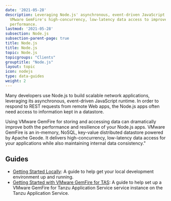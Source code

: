```yaml
---
date: '2021-05-28'
description: Leveraging Node.js' asynchronous, event-driven JavaScript runtime with
  VMware GemFire's high-concurrency, low-latency data access to improve your applications
  performance.
lastmod: '2021-05-28'
subsection: Node.js
subsection-parent-page: true
title: Node.js
title: Node.js
topic: Node.js
topicgroups: "Clients"
grouptitle: "Node.js"
layout: topic
icon: nodejs
type: data-guides
weight: 2
---
```


Many developers use Node.js to build scalable network applications, leveraging its asynchronous, event-driven JavaScript runtime. In order to respond to REST requests from remote Web apps, the Node.js apps often need access to information kept in a datastore.

Using VMware GemFire for storing and accessing data can dramatically improve both the performance and resilience of your Node.js apps. VMware GemFire is an in-memory, NoSQL, key-value distributed datastore powered by Apache Geode. It delivers high-concurrency, low-latency data access for your applications while also maintaining internal data consistency."

## Guides

- [Getting Started Locally](/tutorials/get-started-locally-node-js/): A guide to help get your local development environment up and running.
- [Getting Started with VMware GemFire for TAS](/tutorials/get-started-tgf4vms-node-js/): A guide to help set up a VMware GemFire for Tanzu Application Service service instance on the Tanzu Application Service.